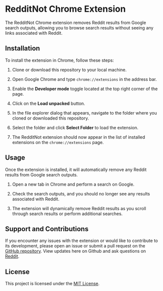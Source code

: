 # RedditNot Chrome Extension

The RedditNot Chrome extension removes Reddit results from Google search outputs, allowing you to browse search results without seeing any links associated with Reddit.

## Installation

To install the extension in Chrome, follow these steps:

1. Clone or download this repository to your local machine.

2. Open Google Chrome and type `chrome://extensions` in the address bar.

3. Enable the **Developer mode** toggle located at the top right corner of the page.

4. Click on the **Load unpacked** button.

5. In the file explorer dialog that appears, navigate to the folder where you cloned or downloaded this repository.

6. Select the folder and click **Select Folder** to load the extension.

7. The RedditNot extension should now appear in the list of installed extensions on the `chrome://extensions` page.

## Usage

Once the extension is installed, it will automatically remove any Reddit results from Google search outputs.

1. Open a new tab in Chrome and perform a search on Google.

2. Check the search outputs, and you should no longer see any results associated with Reddit.

3. The extension will dynamically remove Reddit results as you scroll through search results or perform additional searches.

## Support and Contributions

If you encounter any issues with the extension or would like to contribute to its development, please open an issue or submit a pull request on the [GitHub repository](https://github.com/r2hvc3q/redditnot). View updates here on Github and ask questions on [Reddit](https://www.reddit.com/r/redditnot/).

## License

This project is licensed under the [MIT License](LICENSE).
